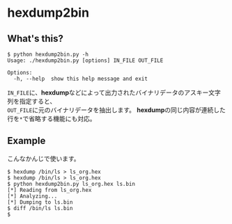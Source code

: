 # hexdump2bin

## What's this?

    $ python hexdump2bin.py -h
    Usage: ./hexdump2bin.py [options] IN_FILE OUT_FILE
    
    Options:
      -h, --help  show this help message and exit

`IN_FILE`に、**hexdump**などによって出力されたバイナリデータのアスキー文字列を指定すると、  
`OUT_FILE`に元のバイナリデータを抽出します。
**hexdump**の同じ内容が連続した行を`*`で省略する機能にも対応。

## Example
こんなかんじで使います。

    $ hexdump /bin/ls > ls_org.hex
    $ hexdump /bin/ls > ls_org.hex
    $ python hexdump2bin.py ls_org.hex ls.bin
    [*] Reading from ls_org.hex
    [*] Analyzing...
    [*] Dumping to ls.bin
    $ diff /bin/ls ls.bin 
    $ 
